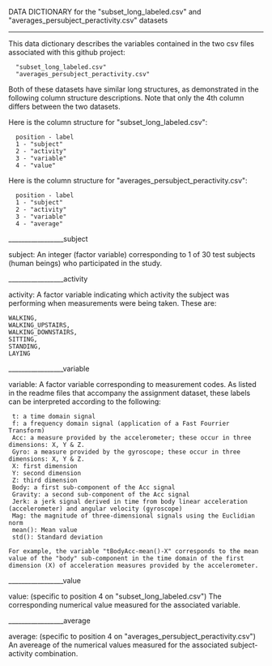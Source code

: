 DATA DICTIONARY for the "subset_long_labeled.csv" and "averages_persubject_peractivity.csv" datasets
____________________________________________________________________________________________________

This data dictionary describes the variables contained in the two csv files associated with this github project:

      "subset_long_labeled.csv"
      "averages_persubject_peractivity.csv"
      
Both of these datasets have similar long structures, as demonstrated in the following column structure descriptions. Note that only the 4th column differs between the two datasets.

Here is the column structure for "subset_long_labeled.csv":  

      position - label
      1 - "subject"
      2 - "activity"
      3 - "variable"
      4 - "value"

Here is the column structure for "averages_persubject_peractivity.csv":  

      position - label
      1 - "subject"
      2 - "activity"
      3 - "variable"
      4 - "average"



_________________subject

subject: An integer (factor variable) corresponding to 1 of 30 test subjects (human beings) who participated in the study. 



_________________activity

activity: A factor variable indicating which activity the subject was performing when measurements were being taken. These are: 

    WALKING, 
    WALKING_UPSTAIRS, 
    WALKING_DOWNSTAIRS, 
    SITTING, 
    STANDING, 
    LAYING
    


_________________variable

variable:  A factor variable corresponding to measurement codes. As listed in the readme files that accompany the assignment dataset, these labels can be interpreted according to the following:

     t: a time domain signal
     f: a frequency domain signal (application of a Fast Fourrier Transform)
     Acc: a measure provided by the accelerometer; these occur in three dimensions: X, Y & Z.
     Gyro: a measure provided by the gyroscope; these occur in three dimensions: X, Y & Z.
     X: first dimension
     Y: second dimension
     Z: third dimension
     Body: a first sub-component of the Acc signal
     Gravity: a second sub-component of the Acc signal
     Jerk: a jerk signal derived in time from body linear acceleration (accelerometer) and angular velocity (gyroscope)
     Mag: the magnitude of three-dimensional signals using the Euclidian norm
     mean(): Mean value
     std(): Standard deviation
     
    For example, the variable "tBodyAcc-mean()-X" corresponds to the mean value of the "body" sub-component in the time domain of the first dimension (X) of acceleration measures provided by the accelerometer.
    


_________________value

value: (specific to position 4 on "subset_long_labeled.csv") The corresponding numerical value measured for the associated variable.



_________________average

average: (specific to position 4 on "averages_persubject_peractivity.csv") An avereage of the numerical values measured for the associated subject-activity combination.
